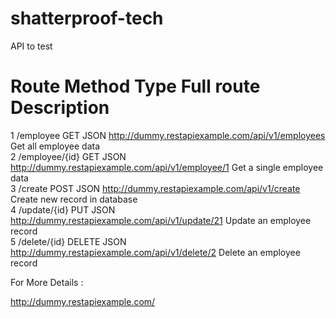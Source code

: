 # shatterproof-tech


API to test 

#	 Route	       Method	   Type	     Full route                                             	Description	
1	/employee	    GET	       JSON	     http://dummy.restapiexample.com/api/v1/employees	    Get all employee data	
2	/employee/{id}	GET	       JSON    	 http://dummy.restapiexample.com/api/v1/employee/1	    Get a single employee data	
3	/create     	POST	   JSON	     http://dummy.restapiexample.com/api/v1/create	        Create new record in database	
4	/update/{id}	PUT        JSON	     http://dummy.restapiexample.com/api/v1/update/21	    Update an employee record	
5	/delete/{id}	DELETE	   JSON	     http://dummy.restapiexample.com/api/v1/delete/2	    Delete an employee record	


For More Details :
 
 http://dummy.restapiexample.com/
